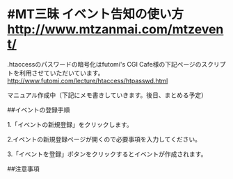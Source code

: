 #MT三昧 イベント告知の使い方
http://www.mtzanmai.com/mtzevent/
==================================

.htaccessのパスワードの暗号化はfutomi's CGI Cafe様の下記ページのスクリプトを利用させていただいています。
http://www.futomi.com/lecture/htaccess/htpasswd.html

マニュアル作成中（下記にメモ書きしていきます。後日、まとめる予定）

##イベントの登録手順

1.「イベントの新規登録」をクリックします。  

2.イベントの新規登録ページが開くので必要事項を入力してください。  

3.「イベントを登録」ボタンをクリックするとイベントが作成されます。  

##注意事項  
